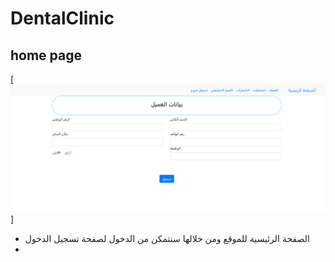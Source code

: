 # DentalClinic
## home page
[![index](/secreenshts/addCustamer.png)]
- الصفحة الرئيسية للموقع ومن خلالها سنتمكن من الدخول لصفحة تسجيل الدخول
- 
